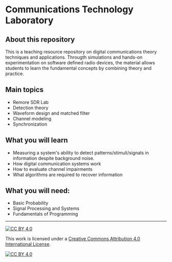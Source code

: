 # Communications Technology Laboratory
## About this repository
This is a teaching resource repository on digital communications theory techniques and applications. Througth simulations and hands-on experimentation on software defined radio devices, the material allows students to learn the fundamental concepts by  combining theory and practice.

## Main topics
* Remore SDR Lab
* Detection theory
* Waveform design and matched filter
* Channel modeling
* Synchronization

## What you will learn
* Measuring a system's ability to detect patterns/stimuli/signals in information despite background noise.
* How digital communication systems work
* How to evaluate channel impairments
* What algorithms are required to recover information

## What you will need:
* Basic Probability 
* Signal Processing and Systems 
* Fundamentals of Programming


***
[![CC BY 4.0][cc-by-shield]][cc-by]

This work is licensed under a
[Creative Commons Attribution 4.0 International License][cc-by].

[![CC BY 4.0][cc-by-image]][cc-by]

[cc-by]: http://creativecommons.org/licenses/by/4.0/
[cc-by-image]: https://i.creativecommons.org/l/by/4.0/88x31.png
[cc-by-shield]: https://img.shields.io/badge/License-CC%20BY%204.0-lightgrey.svg
